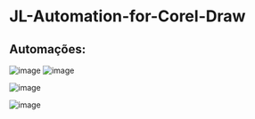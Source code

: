 # JL-Automation-for-Corel-Draw

## Automações:
![image](https://user-images.githubusercontent.com/110272650/184359676-6cab5193-cf1f-4d67-beed-55167162b1fe.png)
![image](https://user-images.githubusercontent.com/110272650/184360670-5c1bb8c1-5b90-4a9c-8fa1-1e52e825c9c1.png)

![image](https://user-images.githubusercontent.com/110272650/184360475-fff5c937-7f46-42bf-a9c0-b49bde29776e.png)

![image](https://user-images.githubusercontent.com/110272650/184359818-968365ce-87a9-48e7-a731-1a896a336579.png)
